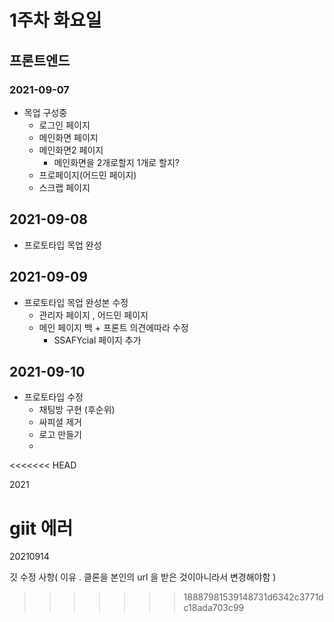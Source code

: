 # 1주차 화요일

## 프론트엔드 

### 2021-09-07

- 목업 구성중
  - 로그인 페이지
  - 메인화면 페이지
  - 메인화면2 페이지
    - 메인화면을 2개로할지 1개로 할지?
  - 프로페이지(어드민 페이지)
  - 스크랩 페이지



## 2021-09-08

- 프로토타입 목업 완성



## 2021-09-09

- 프로토타입 목업 완성본 수정
  - 관리자 페이지 , 어드민 페이지
  - 메인 페이지 백 + 프론트 의견에따라 수정
    - SSAFYcial 페이지 추가



## 2021-09-10

- 프로토타입 수정 
  - 채팅방 구현 (후순위)
  - 싸피셜 제거
  - 로고 만들기
  - 



<<<<<<< HEAD


2021

 giit 에러
=======
20210914

깃 수정 사항( 이유 . 클론을 본인의 url 을 받은 것이아니라서 변경해야함 )
>>>>>>> 18887981539148731d6342c3771dc18ada703c99
